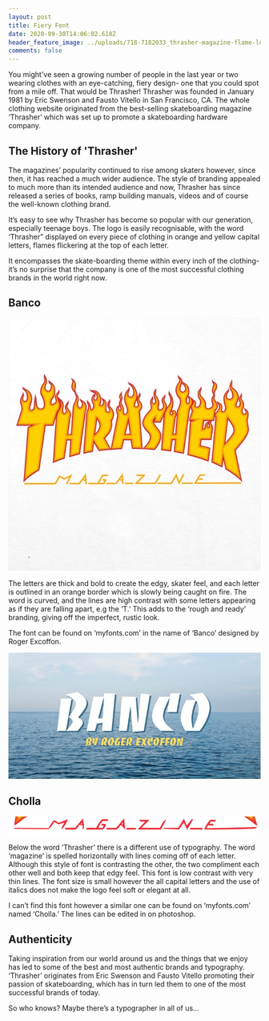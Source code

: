 ```yaml
---
layout: post
title: Fiery Font
date: 2020-09-30T14:06:02.618Z
header_feature_image: ../uploads/718-7182033_thrasher-magazine-flame-logo-t-shirt-thrasher-tshirt.png
comments: false
---
```

You might've seen a growing number of people in the last year or two wearing clothes with an eye-catching, fiery design- one that you could spot from a mile off. That would be Thrasher! Thrasher was founded in January 1981 by Eric Swenson and Fausto Vitello in San Francisco, CA. The whole clothing website originated from the best-selling skateboarding magazine ‘Thrasher’ which was set up to promote a skateboarding hardware company.

## The History of 'Thrasher'

The magazines’ popularity continued to rise among skaters however, since then, it has reached a much wider audience. The style of branding appealed to much more than its intended audience and now, Thrasher has since released a series of books, ramp building manuals, videos and of course the well-known clothing brand.

It’s easy to see why Thrasher has become so popular with our generation, especially teenage boys. The logo is easily recognisable, with the word ‘Thrasher” displayed on every piece of clothing in orange and yellow capital letters, flames flickering at the top of each letter.

It encompasses the skate-boarding theme within every inch of the clothing- it’s no surprise that the company is one of the most successful clothing brands in the world right now.

## Banco

!['Thrasher' logo from Pinterest.co.uk](../uploads/thrasher-logo.jpg "'Thrasher' logo from Pinterest.co.uk")

The letters are thick and bold to create the edgy, skater feel, and each letter is outlined in an orange border which is slowly being caught on fire. The word is curved, and the lines are high contrast with some letters appearing as if they are falling apart, e.g the ‘T.’ This adds to the ‘rough and ready’ branding, giving off the imperfect, rustic look.

The font can be found on ‘myfonts.com’ in the name of ‘Banco’ designed by Roger Excoffon.

!['Banco' font by 'Myfonts.com'](../uploads/banco.jpg "'Banco' font by 'Myfonts.com'")

## Cholla

!['Thrasher' logo from Pinterest.co.uk](../uploads/thrasher-logo-.png "'Thrasher' logo from Pinterest.co.uk")

Below the word ‘Thrasher’ there is a different use of typography. The word ‘magazine’ is spelled horizontally with lines coming off of each letter. Although this style of font is contrasting the other, the two compliment each other well and both keep that edgy feel. This font is low contrast with very thin lines. The font size is small however the all capital letters and the use of italics does not make the logo feel soft or elegant at all.

I can’t find this font however a similar one can be found on ‘myfonts.com’ named ‘Cholla.’ The lines can be edited in on photoshop.

## Authenticity

Taking inspiration from our world around us and the things that we enjoy has led to some of the best and most authentic brands and typography. ‘Thrasher’ originates from Eric Swenson and Fausto Vitello promoting their passion of skateboarding, which has in turn led them to one of the most successful brands of today.

So who knows? Maybe there’s a typographer in all of us…